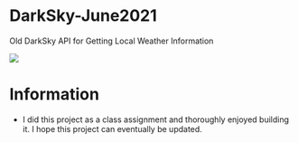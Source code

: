 # DarkSky-June2021
Old DarkSky API for Getting Local Weather Information

<img src=https://www.patentlyapple.com/.a/6a0120a5580826970c0263ec24aae2200c-pi>

# Information
- I did this project as a class assignment and thoroughly enjoyed building it. I hope this project can eventually be updated. 
